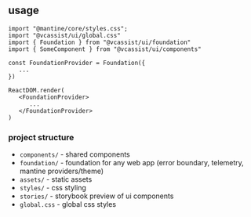 ## usage

```tsx
import "@mantine/core/styles.css";
import "@vcassist/ui/global.css"
import { Foundation } from "@vcassist/ui/foundation"
import { SomeComponent } from "@vcassist/ui/components"

const FoundationProvider = Foundation({
   ...
})

ReactDOM.render(
   <FoundationProvider>
      ...
   </FoundationProvider>
)
```

### project structure

- `components/` - shared components
- `foundation/` - foundation for any web app (error boundary, telemetry, mantine providers/theme)
- `assets/` - static assets
- `styles/` - css styling
- `stories/` - storybook preview of ui components
- `global.css` - global css styles

